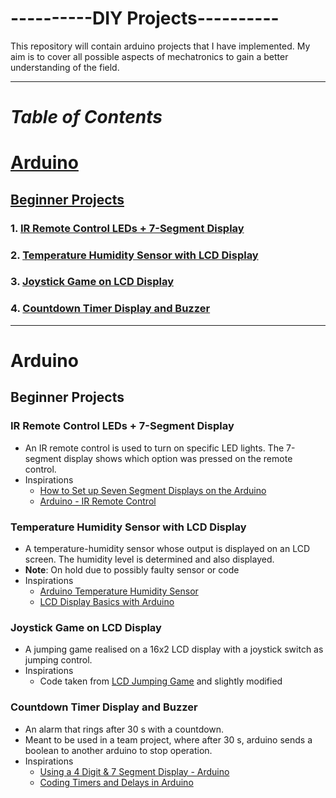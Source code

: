 # ----------**DIY Projects**----------
This repository will contain arduino projects that I have implemented. My aim is to cover all possible aspects of mechatronics to gain a better understanding of the field.

---

# *Table of Contents*
# [Arduino](#chap1)
## [Beginner Projects](#chap1.1)
### 1. [IR Remote Control LEDs + 7-Segment Display](#chap1.1.1)
### 2. [Temperature Humidity Sensor with LCD Display](#chap1.1.2)
### 3. [Joystick Game on LCD Display](#chap1.1.3)
### 4. [Countdown Timer Display and Buzzer](#chap1.1.4)

---

# Arduino <a name="chap1"></a>
## Beginner Projects <a name="chap1.1"></a>
### IR Remote Control LEDs + 7-Segment Display <a name="chap1.1.1"></a>
- An IR remote control is used to turn on specific LED lights. The 7-segment display shows which option was pressed on the remote control.
- Inspirations
	- [How to Set up Seven Segment Displays on the Arduino](https://www.circuitbasics.com/arduino-7-segment-display-tutorial/)
	- [Arduino - IR Remote Control](https://arduinogetstarted.com/tutorials/arduino-ir-remote-control)

### Temperature Humidity Sensor with LCD Display <a name="chap1.1.2"></a>
- A temperature-humidity sensor whose output is displayed on an LCD screen. The humidity level is determined and also displayed.
- **Note**: On hold due to possibly faulty sensor or code
- Inspirations
	- [Arduino Temperature Humidity Sensor](https://arduinogetstarted.com/tutorials/arduino-temperature-humidity-sensor)
	- [LCD Display Basics with Arduino](https://docs.arduino.cc/learn/electronics/lcd-displays/)


### Joystick Game on LCD Display <a name="chap1.1.3"></a>
- A jumping game realised on a 16x2 LCD display with a joystick switch as jumping control.
- Inspirations
	- Code taken from [LCD Jumping Game](https://www.instructables.com/Arduino-LCD-Game/) and slightly modified


### Countdown Timer Display and Buzzer <a name="chap1.1.4"></a>
- An alarm that rings after 30 s with a countdown.
- Meant to be used in a team project, where after 30 s, arduino sends a boolean to another arduino to stop operation.
- Inspirations
	- [Using a 4 Digit & 7 Segment Display - Arduino](https://www.instructables.com/Using-a-4-digit-7-segment-display-with-arduino/)
	- [Coding Timers and Delays in Arduino](https://www.instructables.com/Coding-Timers-and-Delays-in-Arduino/)